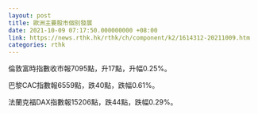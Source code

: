 ```yaml
---
layout: post
title: 歐洲主要股市個別發展
date: 2021-10-09 07:17:50.000000000 +08:00
link: https://news.rthk.hk/rthk/ch/component/k2/1614312-20211009.htm
categories: rthk
---
```


倫敦富時指數收市報7095點，升17點，升幅0.25%。

巴黎CAC指數報6559點，跌40點，跌幅0.61%。

法蘭克福DAX指數報15206點，跌44點，跌幅0.29%。
